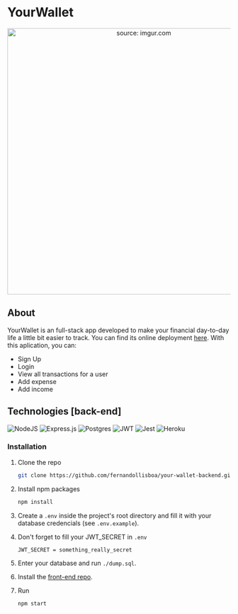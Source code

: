 # YourWallet
<div align="center">

<a href="your-wallet.vercel.app"><img height="600px" src="https://i.imgur.com/hAqxdCx.png" title="source: imgur.com" /> </a>

</div>

## About 

YourWallet is an full-stack app developed to make your financial day-to-day life a little bit easier to track.
You can find its online deployment [here](https://your-wallet.vercel.app/). With this aplication, you can:

- Sign Up
- Login
- View all transactions for a user
- Add expense
- Add income


## Technologies [back-end]

![NodeJS](https://img.shields.io/badge/node.js-6DA55F?style=for-the-badge&logo=node.js&logoColor=white)
![Express.js](https://img.shields.io/badge/express.js-%23404d59.svg?style=for-the-badge&logo=express&logoColor=%2361DAFB)
![Postgres](https://img.shields.io/badge/postgres-%23316192.svg?style=for-the-badge&logo=postgresql&logoColor=white)
![JWT](https://img.shields.io/badge/JWT-black?style=for-the-badge&logo=JSON%20web%20tokens)
![Jest](https://img.shields.io/badge/-jest-%23C21325?style=for-the-badge&logo=jest&logoColor=white)
![Heroku](https://img.shields.io/badge/heroku-%23430098.svg?style=for-the-badge&logo=heroku&logoColor=white)


### Installation

1. Clone the repo
   ```sh
   git clone https://github.com/fernandollisboa/your-wallet-backend.git
   ```
2. Install npm packages
   ```sh
   npm install
   ```
3. Create a `.env` inside the project's root directory and fill it with your database credencials (see `.env.example`).

4. Don't forget to fill your JWT_SECRET in `.env`
   ```sh
   JWT_SECRET = something_really_secret
   ```
5. Enter your database and run `./dump.sql`. 

6. Install the [front-end repo](https://github.com/fernandollisboa/your-wallet-frontend).
7. Run 
   ```sh
   npm start
   ```

